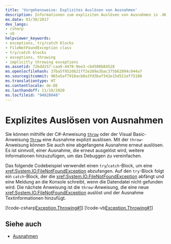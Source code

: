 ```yaml
---
title: 'Vorgehensweise: Explizites Auslösen von Ausnahmen'
description: Informationen zum expliziten Auslösen von Ausnahmen in .NET mithilfe der Throw-Anweisung in C# oder Visual Basic
ms.date: 03/30/2017
dev_langs:
- csharp
- vb
helpviewer_keywords:
- exceptions, try/catch blocks
- FileNotFoundException class
- try/catch blocks
- exceptions, throwing
- implicitly throwing exceptions
ms.assetid: 72bdd157-caa9-4478-9ee3-cb4500b84528
ms.openlocfilehash: 37ba5f952d621ff2e209a3bac375b62894c944a7
ms.sourcegitcommit: 965a5af7918acb0a3fd3baf342e15d511ef75188
ms.translationtype: HT
ms.contentlocale: de-DE
ms.lasthandoff: 11/18/2020
ms.locfileid: "94828048"
---
```

# <a name="how-to-explicitly-throw-exceptions"></a>Explizites Auslösen von Ausnahmen

Sie können mithilfe der C#-Anweisung [`throw`](../../csharp/language-reference/keywords/throw.md) oder der Visual Basic-Anweisung [`Throw`](../../visual-basic/language-reference/statements/throw-statement.md) eine Ausnahme explizit auslösen. Mit der `throw`-Anweisung können Sie auch eine abgefangene Ausnahme erneut auslösen. Es ist sinnvoll, einer Ausnahme, die erneut ausgelöst wird, weitere Informationen hinzuzufügen, um das Debuggen zu vereinfachen.

Das folgende Codebeispiel verwendet einen `try`/`catch`-Block, um eine <xref:System.IO.FileNotFoundException> abzufangen. Auf den `try`-Block folgt ein `catch`-Block, der die <xref:System.IO.FileNotFoundException> abfängt und eine Meldung an die Konsole schreibt, wenn die Datendatei nicht gefunden wird. Die nächste Anweisung ist die `throw`-Anweisung, die eine neue <xref:System.IO.FileNotFoundException> auslöst und der Ausnahme Textinformationen hinzufügt.

[!code-csharp[Exception.Throwing#1](~/samples/snippets/csharp/VS_Snippets_CLR/Exception.Throwing/CS/throw.cs#1)]
[!code-vb[Exception.Throwing#1](~/samples/snippets/visualbasic/VS_Snippets_CLR/Exception.Throwing/VB/throw.vb#1)]  

## <a name="see-also"></a>Siehe auch

- [Ausnahmen](index.md)
